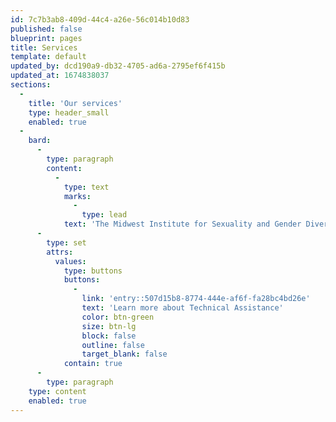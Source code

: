 ```yaml
---
id: 7c7b3ab8-409d-44c4-a26e-56c014b10d83
published: false
blueprint: pages
title: Services
template: default
updated_by: dcd190a9-db32-4705-ad6a-2795ef6f415b
updated_at: 1674838037
sections:
  -
    title: 'Our services'
    type: header_small
    enabled: true
  -
    bard:
      -
        type: paragraph
        content:
          -
            type: text
            marks:
              -
                type: lead
            text: 'The Midwest Institute for Sexuality and Gender Diversity provides individualized technical assistance and training to organizations seeking to advance knowledge of diverse sexualities and genders and increase capacity to support and serve the lesbian, gay, bisexual, transgender, queer, intersex, and asexual (LGBTQIA) community.'
      -
        type: set
        attrs:
          values:
            type: buttons
            buttons:
              -
                link: 'entry::507d15b8-8774-444e-af6f-fa28bc4bd26e'
                text: 'Learn more about Technical Assistance'
                color: btn-green
                size: btn-lg
                block: false
                outline: false
                target_blank: false
            contain: true
      -
        type: paragraph
    type: content
    enabled: true
---
```

